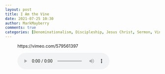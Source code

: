 ```yaml
---
layout: post
title: I Am the Vine
date: 2021-07-25 10:30
author: MarkMayberry
comments: true
categories: [Denominationalism, Discipleship, Jesus Christ, Sermon, Vineyard]
---
```

<!-- wp:embed {"url":"https://vimeo.com/579561397","type":"video","providerNameSlug":"vimeo","responsive":true,"className":"wp-embed-aspect-4-3 wp-has-aspect-ratio"} -->
<figure class="wp-block-embed is-type-video is-provider-vimeo wp-block-embed-vimeo wp-embed-aspect-4-3 wp-has-aspect-ratio"><div class="wp-block-embed__wrapper">
https://vimeo.com/579561397
</div></figure>
<!-- /wp:embed -->

<!-- wp:audio -->
<figure class="wp-block-audio"><audio controls src="https://markmayberry.net/wp-content/uploads/bible-study/2021-07-25-am-MM-I-Am-the-Vine.mp3"></audio></figure>
<!-- /wp:audio -->
